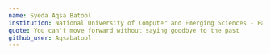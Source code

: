 ```yaml
---
name: Syeda Aqsa Batool
institution: National University of Computer and Emerging Sciences - Fast
quote: You can't move forward without saying goodbye to the past
github_user: Aqsabatool
---
```

